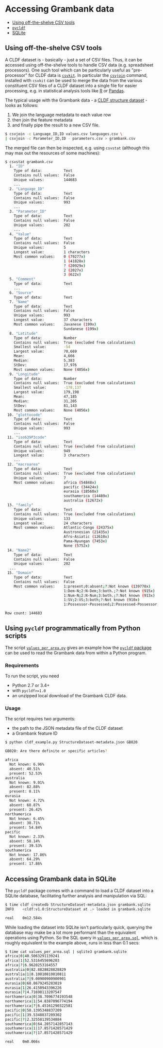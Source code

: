 
# Accessing Grambank data

- [Using off-the-shelve CSV tools](#csvkit)
- [`pycldf`](#pycldf)
- [SQLite](#sqlite)


<a id="csvkit"> </a>
## Using off-the-shelve CSV tools

A CLDF dataset is - basically - just a set of CSV files. Thus, it can be accessed using off-the-shelve
tools to handle CSV data (e.g. spreadsheet processors). One such tool which can be particularly useful as
"pre-processor" for CLDF data is [`csvkit`](https://csvkit.readthedocs.io/). In particular the 
[`csvjoin`](https://csvkit.readthedocs.io/en/1.0.2/scripts/csvjoin.html) command, installed with `csvkit` can
be used to merge the data from the various constituent CSV files of a CLDF dataset into a single file for
easier processing, e.g. in statistical analysis tools like [R](https://www.r-project.org/) or [Pandas](http://pandas.pydata.org/).

The typical usage with the Grambank data - a [CLDF structure dataset](https://github.com/glottobank/cldf/tree/master/modules/StructureDataset) - looks as follows:
1. We join the language metadata to each value row
2. then join the feature metadata
3. and finally pipe the result to a new CSV file.

```bash
$ csvjoin -c Language_ID,ID values.csv languages.csv \
| csvjoin -c Parameter_ID,ID - parameters.csv > grambank.csv
```

The merged file can then be inspected, e.g. using `csvstat` (although this may max out the resources of
some machines):
```bash
$ csvstat grambank.csv 
  1. "ID"
	Type of data:          Text
	Contains null values:  False
	Unique values:         144683
	...
  2. "Language_ID"
	Type of data:          Text
	Contains null values:  False
	Unique values:         993
	...
  3. "Parameter_ID"
	Type of data:          Text
	Contains null values:  False
	Unique values:         202
	...
  4. "Value"
	Type of data:          Text
	Contains null values:  False
	Unique values:         5
	Longest value:         1 characters
	Most common values:    0 (79277x)
	                       1 (41828x)
	                       ? (20929x)
	                       2 (2027x)
	                       3 (622x)
  5. "Comment"
	Type of data:          Text
	...
  6. "Source"
	Type of data:          Text
  7. "Name"
	Type of data:          Text
	Contains null values:  False
	Unique values:         993
	Longest value:         37 characters
	Most common values:    Javanese (199x)
	                       Sundanese (199x)
  8. "Latitude"
	Type of data:          Number
	Contains null values:  True (excluded from calculations)
	Smallest value:        -54
	Largest value:         70,669
	Mean:                  4,666
	Median:                5,383
	StDev:                 17,976
	Most common values:    None (4056x)
  9. "Longitude"
	Type of data:          Number
	Contains null values:  True (excluded from calculations)
	Smallest value:        -178,137
	Largest value:         179,198
	Mean:                  47,185
	Median:                31,205
	StDev:                 81,143
	Most common values:    None (4056x)
 10. "glottocode"
	Type of data:          Text
	Contains null values:  False
	Unique values:         993
	...
 11. "iso639P3code"
	Type of data:          Text
	Contains null values:  True (excluded from calculations)
	Unique values:         949
	Longest value:         3 characters
	...
 12. "macroarea"
	Type of data:          Text
	Contains null values:  True (excluded from calculations)
	Unique values:         7
	Most common values:    africa (54848x)
	                       pacific (34424x)
	                       eurasia (18560x)
	                       southamerica (14489x)
	                       australia (12672x)
 13. "family"
	Type of data:          Text
	Contains null values:  True (excluded from calculations)
	Unique values:         133
	Longest value:         24 characters
	Most common values:    Atlantic-Congo (24375x)
	                       Austronesian (21435x)
	                       Afro-Asiatic (12610x)
	                       Pama-Nyungan (7453x)
	                       None (5752x)
 14. "Name2"
	Type of data:          Text
	Contains null values:  False
	Unique values:         202
  ...
 15. "Domain"
	Type of data:          Text
	Contains null values:  False
	Most common values:    1:present;0:absent;?:Not known (139770x)
	                       1:Dem-N;2:N-Dem;3:both.;?:Not known (915x)
	                       1:Num-N;2:N-Num;3:both.;?:Not known (913x)
	                       1:SV;2:VS;3:both;?:Not known (910x)
	                       1:Possessor-Possessed;2:Possessed-Possessor;3:both;?:Not known (884x)

Row count: 144683
```

<a id="pycldf"> </a>
## Using `pycldf` programmatically from Python scripts

The script [`values_per_area.py`](values_per_area.py) gives an example how the [`pycldf` package](https://github.com/glottobank/pycldf)
can be used to read the Grambank data from within a Python program.


### Requirements

To run the script, you need 
- Python 2.7 or 3.4+
- with `pycldf>=1.0`
- an unzipped local download of the Grambank CLDF data.


### Usage

The script requires two arguments:
- the path to the JSON metadata file of the CLDF dataset
- a Grambank feature ID

```bash
$ python cldf_example.py StructureDataset-metadata.json GB020

GB020: Are there definite or specific articles?

africa
  Not known: 6.96%
  absent: 40.51%
  present: 52.53%
australia
  Not known: 9.01%
  absent: 82.88%
  present: 8.11%
eurasia
  Not known: 4.72%
  absent: 68.87%
  present: 26.42%
northamerica
  Not known: 6.45%
  absent: 38.71%
  present: 54.84%
pacific
  Not known: 2.33%
  absent: 58.14%
  present: 39.53%
southamerica
  Not known: 17.86%
  absent: 64.29%
  present: 17.86%
```

<a id="sqlite"> </a>
## Accessing Grambank data in SQLite

The `pycldf` package comes with a command to load a CLDF dataset into a SQLite database,
facilitating further analysis and manipulation via SQL:

```bash
$ time cldf createdb StructureDataset-metadata.json grambank.sqlite
INFO    <cldf:v1.0:StructureDataset at .> loaded in grambank.sqlite

real	0m12.584s
```

While loading the dataset into SQLite isn't particularly quick, querying the database may make
be a lot more performant than the equivalent operations using Python. So the SQL query in 
[`values_per_area.sql`](values_per_area.sql), which is roughly equivalent to the example above, runs in
less than 0.1 secs:
```bash
$ time cat values_per_area.sql | sqlite3 grambank.sqlite 
africa|0|40.5063291139241
africa|1|52.5316455696203
africa|?|6.9620253164557
australia|0|82.8828828828829
australia|1|8.10810810810811
australia|?|9.00900900900901
eurasia|0|68.8679245283019
eurasia|1|26.4150943396226
eurasia|?|4.71698113207547
northamerica|0|38.7096774193548
northamerica|1|54.8387096774194
northamerica|?|6.45161290322581
pacific|0|58.1395348837209
pacific|1|39.5348837209302
pacific|?|2.32558139534884
southamerica|0|64.2857142857143
southamerica|1|17.8571428571429
southamerica|?|17.8571428571429

real	0m0.066s
```
